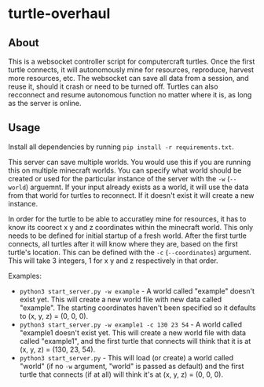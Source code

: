 # turtle-overhaul

## About
This is a websocket controller script for computercraft turtles. Once the first turtle connects, it will autonomously mine for resources, reproduce, harvest more resources, etc. The websocket can save all data from a session, and reuse it, should it crash or need to be turned off. Turtles can also recconnect and resume autonomous function no matter where it is, as long as the server is online. 

## Usage
Install all dependencies by running `pip install -r requirements.txt`.

This server can save multiple worlds. You would use this if you are running this on multiple minecraft worlds. You can specify what world should be created or used for the particular instance of the server with the `-w` (`--world`) arguemnt. If your input already exists as a world, it will use the data from that world for turtles to reconnect. If it doesn't exist it will create a new instance.

In order for the turtle to be able to accuratley mine for resources, it has to know its coorect x y and z coordinates within the minecraft world. This only needs to be defined for initial startup of a fresh world. After the first turtle connects, all turtles after it will know where they are, based on the first turtle's location. This can be defined with the `-c` (`--coordinates`) argument. This will take 3 integers, 1 for x y and z respectively in that order. 

Examples:
* `python3 start_server.py -w example` -  A world called "example" doesn't exist yet. This will create a new world file with new data called "example". The starting coordinates haven't been specified so it defaults to (x, y, z) = (0, 0, 0).
* `python3 start_server.py -w example1 -c 130 23 54` - A world called "example1 doesn't exist yet. This will create a new world file with data called "example1", and the first turtle that connects will think that it is at (x, y, z) = (130, 23, 54).
* `python3 start_server.py` - This will load (or create) a world called "world" (if no `-w` argument, "world" is passed as default) and the first turtle that connects (if at all) will think it's at (x, y, z) = (0, 0, 0).
